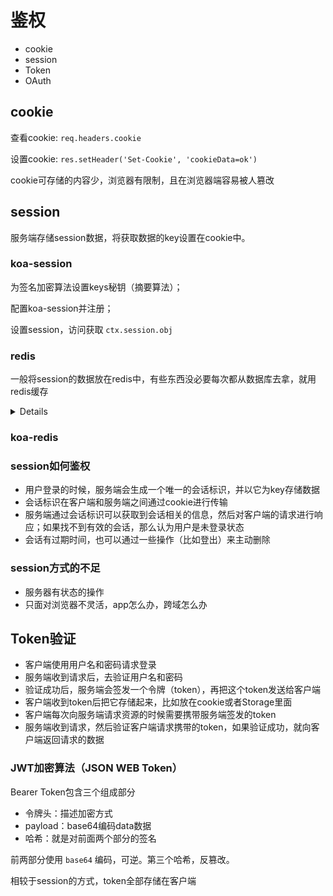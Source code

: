 # 鉴权
- cookie
- session
- Token
- OAuth


##  cookie

查看cookie: `req.headers.cookie`

设置cookie:  `res.setHeader('Set-Cookie', 'cookieData=ok')`

cookie可存储的内容少，浏览器有限制，且在浏览器端容易被人篡改

## session

服务端存储session数据，将获取数据的key设置在cookie中。

### koa-session

为签名加密算法设置keys秘钥（摘要算法）；

配置koa-session并注册；

设置session，访问获取 `ctx.session.obj`


### redis
一般将session的数据放在redis中，有些东西没必要每次都从数据库去拿，就用redis缓存

<details>
  <pre>
    <code>
      const redis = require('redis')
      const client = redis.createClient(6379, 'localhost')
      client.set('name', 'jerry')
      client.get('name')
    </code>
  </pre>
</details>

### koa-redis

### session如何鉴权

- 用户登录的时候，服务端会生成一个唯一的会话标识，并以它为key存储数据
- 会话标识在客户端和服务端之间通过cookie进行传输
- 服务端通过会话标识可以获取到会话相关的信息，然后对客户端的请求进行响应；如果找不到有效的会话，那么认为用户是未登录状态
- 会话有过期时间，也可以通过一些操作（比如登出）来主动删除

### session方式的不足 
- 服务器有状态的操作
- 只面对浏览器不灵活，app怎么办，跨域怎么办


## Token验证

- 客户端使用用户名和密码请求登录
- 服务端收到请求后，去验证用户名和密码
- 验证成功后，服务端会签发一个令牌（token），再把这个token发送给客户端
- 客户端收到token后把它存储起来，比如放在cookie或者Storage里面
- 客户端每次向服务端请求资源的时候需要携带服务端签发的token
- 服务端收到请求，然后验证客户端请求携带的token，如果验证成功，就向客户端返回请求的数据

### JWT加密算法（JSON WEB Token）
Bearer Token包含三个组成部分
- 令牌头：描述加密方式
- payload：base64编码data数据
- 哈希：就是对前面两个部分的签名

前两部分使用 `base64` 编码，可逆。第三个哈希，反篡改。

相较于session的方式，token全部存储在客户端